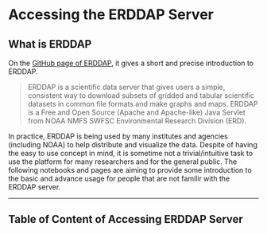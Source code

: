 Accessing the ERDDAP Server
===

##  What is ERDDAP
On the [GitHub page of ERDDAP](https://github.com/BobSimons/erddap), it gives a short and precise introduction to ERDDAP. 
> ERDDAP is a scientific data server that gives users a simple, consistent way to download subsets of gridded and tabular scientific datasets in common file formats and make graphs and maps. ERDDAP is a Free and Open Source (Apache and Apache-like) Java Servlet from NOAA NMFS SWFSC Environmental Research Division (ERD).

In practice, ERDDAP is being used by many institutes and agencies (including NOAA) to help distribute and visualize the data. 
Despite of having the easy to use concept in mind, it is sometime not a trivial/intuitive task to use the platform for many researchers and for the general public. 
The following notebooks and pages are aiming to provide some introduction to the basic and advance usage for people that are not familir with the ERDDAP server. 

---

##  Table of Content of Accessing ERDDAP Server
```{tableofcontents}
```
